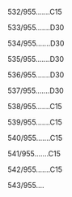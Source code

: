 532/955.......C15 


533/955.......D30 


534/955.......D30 


535/955.......D30 


536/955.......D30 


537/955.......D30 


538/955.......C15 


539/955.......C15 


540/955.......C15 


541/955.......C15 


542/955.......C15 


543/955.... 

